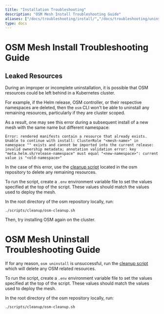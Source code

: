 ```yaml
---
title: "Installation Troubleshooting"
description: "OSM Mesh Install Troubleshooting Guide"
aliases: ["/docs/troubleshooting/install/","/docs/troubleshooting/uninstall"]
type: docs
---
```


# OSM Mesh Install Troubleshooting Guide

## Leaked Resources

During an improper or incomplete uninstallation, it is possible that OSM resources could be left behind in a Kubernetes cluster.

For example, if the Helm release, OSM controller, or their respective namespaces are deleted, then the `osm` CLI won't be able to uninstall any remaining resources, particularly if they are cluster scoped.

As a result, one may see this error during a subsequent install of a new mesh with the same name but different namespace:

```console
Error: rendered manifests contain a resource that already exists. Unable to continue with install: ClusterRole "<mesh-name>" in namespace "" exists and cannot be imported into the current release: invalid ownership metadata; annotation validation error: key "meta.helm.sh/release-namespace" must equal "<new-namespace>": current value is "<old-namespace>"
```

In the case of this error, use the [cleanup script](https://github.com/openservicemesh/osm/blob/release-v0.9/scripts/cleanup/osm-cleanup.sh) located in the osm repository to delete any remaining resources.

To run the script, create a `.env` environment variable file to set the values specified at the top of the script. These values should match the values used to deploy the mesh.

In the root directory of the osm repository locally, run:

```console
./scripts/cleanup/osm-cleanup.sh
```

Then, try installing OSM again on the cluster.

# OSM Mesh Uninstall Troubleshooting Guide

If for any reason, `osm uninstall` is unsuccessful, run the [cleanup script](https://github.com/openservicemesh/osm/blob/release-v0.8/scripts/cleanup/osm-cleanup.sh) which will delete any OSM related resources.

To run the script, create a `.env` environment variable file to set the values specified at the top of the script. These values should match the values used to deploy the mesh.

In the root directory of the osm repository locally, run:

```console
./scripts/cleanup/osm-cleanup.sh
```

